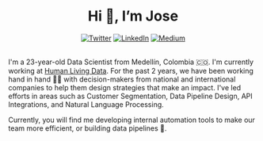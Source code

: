 <h1 align="center">Hi 👋, I’m Jose  </center></h1>

<div align="center">
<a href="https://twitter.com/jlondonobo" target="_blank"><img alt="Twitter" src="https://img.shields.io/badge/twitter-%231DA1F2.svg?&style=for-the-badge&logo=twitter&logoColor=white" /></a>
<a href="https://www.linkedin.com/in/jose-londono-botero/" target="_blank"><img alt="LinkedIn" src="https://img.shields.io/badge/linkedin-%230077B5.svg?&style=for-the-badge&logo=linkedin&logoColor=white" /></a>
<a href="https://jlondonobo.medium.com" target="_blank"><img alt="Medium" src="https://img.shields.io/badge/medium-%2312100E.svg?&style=for-the-badge&logo=medium&logoColor=white" /></a>
</div>
<br>

I'm a 23-year-old Data Scientist from Medellín, Colombia 🇨🇴. I'm currently working at [Human Living Data](https://humanld.io/). For the past 2 years, we have been working hand in hand 🤝🏻 with decision-makers from national and international companies to help them design strategies that make an impact. I've led efforts in areas such as Customer Segmentation, Data Pipeline Design, API Integrations, and Natural Language Processing.

Currently, you will find me developing internal automation tools to make our team more efficient, or building data pipelines 🚀.



